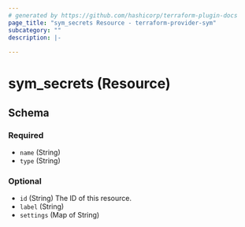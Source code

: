 ```yaml
---
# generated by https://github.com/hashicorp/terraform-plugin-docs
page_title: "sym_secrets Resource - terraform-provider-sym"
subcategory: ""
description: |-
  
---
```


# sym_secrets (Resource)





<!-- schema generated by tfplugindocs -->
## Schema

### Required

- `name` (String)
- `type` (String)

### Optional

- `id` (String) The ID of this resource.
- `label` (String)
- `settings` (Map of String)


